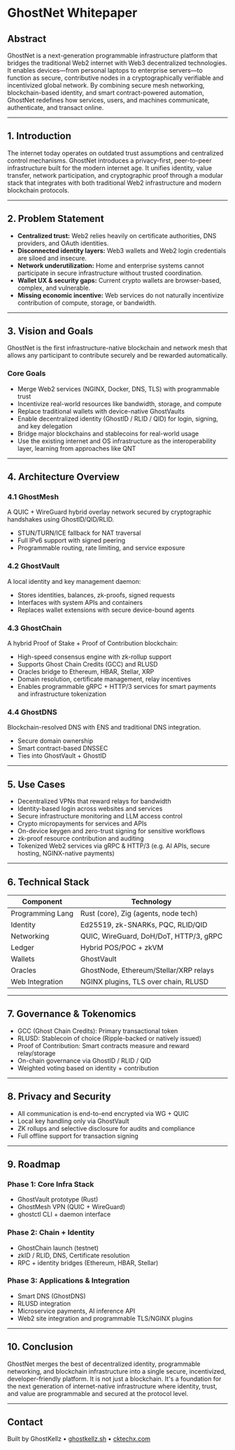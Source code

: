 # GhostNet Whitepaper

## Abstract

GhostNet is a next-generation programmable infrastructure platform that bridges the traditional Web2 internet with Web3 decentralized technologies. It enables devices—from personal laptops to enterprise servers—to function as secure, contributive nodes in a cryptographically verifiable and incentivized global network. By combining secure mesh networking, blockchain-based identity, and smart contract-powered automation, GhostNet redefines how services, users, and machines communicate, authenticate, and transact online.

---

## 1. Introduction

The internet today operates on outdated trust assumptions and centralized control mechanisms. GhostNet introduces a privacy-first, peer-to-peer infrastructure built for the modern internet age. It unifies identity, value transfer, network participation, and cryptographic proof through a modular stack that integrates with both traditional Web2 infrastructure and modern blockchain protocols.

---

## 2. Problem Statement

* **Centralized trust:** Web2 relies heavily on certificate authorities, DNS providers, and OAuth identities.
* **Disconnected identity layers:** Web3 wallets and Web2 login credentials are siloed and insecure.
* **Network underutilization:** Home and enterprise systems cannot participate in secure infrastructure without trusted coordination.
* **Wallet UX & security gaps:** Current crypto wallets are browser-based, complex, and vulnerable.
* **Missing economic incentive:** Web services do not naturally incentivize contribution of compute, storage, or bandwidth.

---

## 3. Vision and Goals

GhostNet is the first infrastructure-native blockchain and network mesh that allows any participant to contribute securely and be rewarded automatically.

### Core Goals

* Merge Web2 services (NGINX, Docker, DNS, TLS) with programmable trust
* Incentivize real-world resources like bandwidth, storage, and compute
* Replace traditional wallets with device-native GhostVaults
* Enable decentralized identity (GhostID / RLID / QID) for login, signing, and key delegation
* Bridge major blockchains and stablecoins for real-world usage
* Use the existing internet and OS infrastructure as the interoperability layer, learning from approaches like QNT

---

## 4. Architecture Overview

### 4.1 GhostMesh

A QUIC + WireGuard hybrid overlay network secured by cryptographic handshakes using GhostID/QID/RLID.

* STUN/TURN/ICE fallback for NAT traversal
* Full IPv6 support with signed peering
* Programmable routing, rate limiting, and service exposure

### 4.2 GhostVault

A local identity and key management daemon:

* Stores identities, balances, zk-proofs, signed requests
* Interfaces with system APIs and containers
* Replaces wallet extensions with secure device-bound agents

### 4.3 GhostChain

A hybrid Proof of Stake + Proof of Contribution blockchain:

* High-speed consensus engine with zk-rollup support
* Supports Ghost Chain Credits (GCC) and RLUSD
* Oracles bridge to Ethereum, HBAR, Stellar, XRP
* Domain resolution, certificate management, relay incentives
* Enables programmable gRPC + HTTP/3 services for smart payments and infrastructure tokenization

### 4.4 GhostDNS

Blockchain-resolved DNS with ENS and traditional DNS integration.

* Secure domain ownership
* Smart contract-based DNSSEC
* Ties into GhostVault + GhostID

---

## 5. Use Cases

* Decentralized VPNs that reward relays for bandwidth
* Identity-based login across websites and services
* Secure infrastructure monitoring and LLM access control
* Crypto micropayments for services and APIs
* On-device keygen and zero-trust signing for sensitive workflows
* zk-proof resource contribution and auditing
* Tokenized Web2 services via gRPC & HTTP/3 (e.g. AI APIs, secure hosting, NGINX-native payments)

---

## 6. Technical Stack

| Component        | Technology                             |
| ---------------- | -------------------------------------- |
| Programming Lang | Rust (core), Zig (agents, node tech)   |
| Identity         | Ed25519, zk-SNARKs, PQC, RLID/QID      |
| Networking       | QUIC, WireGuard, DoH/DoT, HTTP/3, gRPC |
| Ledger           | Hybrid POS/POC + zkVM                  |
| Wallets          | GhostVault                             |
| Oracles          | GhostNode, Ethereum/Stellar/XRP relays |
| Web Integration  | NGINX plugins, TLS over chain, RLUSD   |

---

## 7. Governance & Tokenomics

* GCC (Ghost Chain Credits): Primary transactional token
* RLUSD: Stablecoin of choice (Ripple-backed or natively issued)
* Proof of Contribution: Smart contracts measure and reward relay/storage
* On-chain governance via GhostID / RLID / QID
* Weighted voting based on identity + contribution

---

## 8. Privacy and Security

* All communication is end-to-end encrypted via WG + QUIC
* Local key handling only via GhostVault
* ZK rollups and selective disclosure for audits and compliance
* Full offline support for transaction signing

---

## 9. Roadmap

### Phase 1: Core Infra Stack

* GhostVault prototype (Rust)
* GhostMesh VPN (QUIC + WireGuard)
* ghostctl CLI + daemon interface

### Phase 2: Chain + Identity

* GhostChain launch (testnet)
* zkID / RLID, DNS, Certificate resolution
* RPC + identity bridges (Ethereum, HBAR, Stellar)

### Phase 3: Applications & Integration

* Smart DNS (GhostDNS)
* RLUSD integration
* Microservice payments, AI inference API
* Web2 site integration and programmable TLS/NGINX plugins

---

## 10. Conclusion

GhostNet merges the best of decentralized identity, programmable networking, and blockchain infrastructure into a single secure, incentivized, developer-friendly platform. It is not just a blockchain. It's a foundation for the next generation of internet-native infrastructure where identity, trust, and value are programmable and secured at the protocol level.

---

## Contact

Built by GhostKellz • [ghostkellz.sh](https://ghostkellz.sh) • [cktechx.com](https://cktechx.com)
